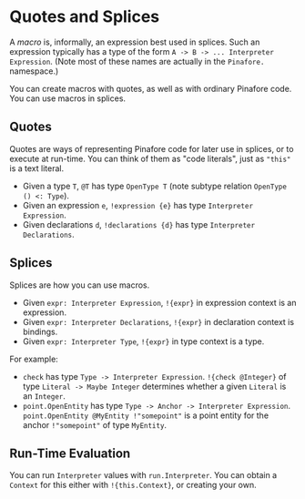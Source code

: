 # Quotes and Splices

A _macro_ is, informally, an expression best used in splices.
Such an expression typically has a type of the form `A -> B -> ... Interpreter Expression`.
(Note most of these names are actually in the `Pinafore.` namespace.)

You can create macros with quotes, as well as with ordinary Pinafore code.
You can use macros in splices.

## Quotes

Quotes are ways of representing Pinafore code for later use in splices, or to execute at run-time.
You can think of them as "code literals", just as `"this"` is a text literal.

* Given a type `T`, `@T` has type `OpenType T` (note subtype relation `OpenType () <: Type`).
* Given an expression `e`, `!expression {e}` has type `Interpreter Expression`.
* Given declarations `d`, `!declarations {d}` has type `Interpreter Declarations`.

## Splices

Splices are how you can use macros.

* Given `expr: Interpreter Expression`, `!{expr}` in expression context is an expression.
* Given `expr: Interpreter Declarations`, `!{expr}` in declaration context is bindings.
* Given `expr: Interpreter Type`, `!{expr}` in type context is a type.

For example:

* `check` has type `Type -> Interpreter Expression`. `!{check @Integer}` of type `Literal -> Maybe Integer` determines whether a given `Literal` is an `Integer`.
* `point.OpenEntity` has type `Type -> Anchor -> Interpreter Expression`. `point.OpenEntity @MyEntity !"somepoint"` is a point entity for the anchor `!"somepoint"` of type `MyEntity`.

## Run-Time Evaluation

You can run `Interpreter` values with `run.Interpreter`.
You can obtain a `Context` for this either with `!{this.Context}`, or creating your own.
